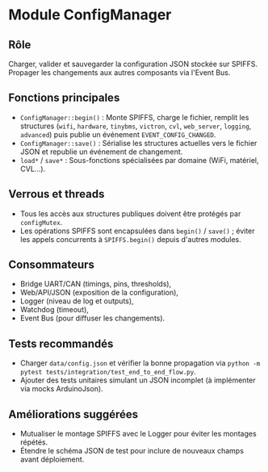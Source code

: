 # Module ConfigManager

## Rôle
Charger, valider et sauvegarder la configuration JSON stockée sur SPIFFS. Propager les changements aux autres composants via l'Event Bus.

## Fonctions principales
- `ConfigManager::begin()` : Monte SPIFFS, charge le fichier, remplit les structures (`wifi`, `hardware`, `tinybms`, `victron`, `cvl`, `web_server`, `logging`, `advanced`) puis publie un événement `EVENT_CONFIG_CHANGED`.
- `ConfigManager::save()` : Sérialise les structures actuelles vers le fichier JSON et republie un événement de changement.
- `load*` / `save*` : Sous-fonctions spécialisées par domaine (WiFi, matériel, CVL...).

## Verrous et threads
- Tous les accès aux structures publiques doivent être protégés par `configMutex`.
- Les opérations SPIFFS sont encapsulées dans `begin()` / `save()` ; éviter les appels concurrents à `SPIFFS.begin()` depuis d'autres modules.

## Consommateurs
- Bridge UART/CAN (timings, pins, thresholds),
- Web/API/JSON (exposition de la configuration),
- Logger (niveau de log et outputs),
- Watchdog (timeout),
- Event Bus (pour diffuser les changements).

## Tests recommandés
- Charger `data/config.json` et vérifier la bonne propagation via `python -m pytest tests/integration/test_end_to_end_flow.py`.
- Ajouter des tests unitaires simulant un JSON incomplet (à implémenter via mocks ArduinoJson).

## Améliorations suggérées
- Mutualiser le montage SPIFFS avec le Logger pour éviter les montages répétés.
- Étendre le schéma JSON de test pour inclure de nouveaux champs avant déploiement.
